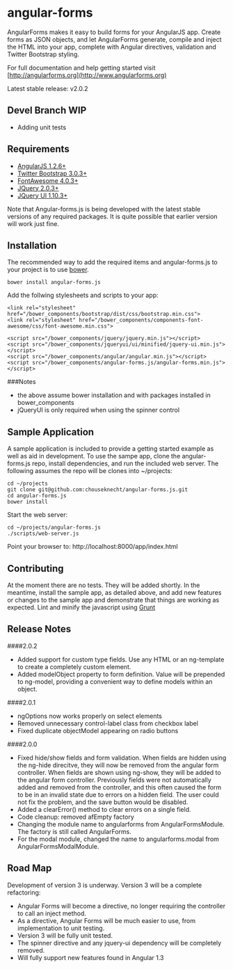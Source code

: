angular-forms
=============

AngularForms makes it easy to build forms for your AngularJS app. Create forms as JSON objects, and let AngularForms generate, compile and inject
the HTML into your app, complete with Angular directives, validation and Twitter Bootstrap styling.

For full documentation and help getting started visit [http://angularforms.org](http://www.angularforms.org)

Latest stable release: v2.0.2

Devel Branch WIP
----------------
* Adding unit tests

Requirements
------------

* [AngularJS 1.2.6+](http://www.angularjs.org)
* [Twitter Bootstrap 3.0.3+](http://www.getbootstrap.com)
* [FontAwesome 4.0.3+](http://www.fontawesome.io)
* [JQuery 2.0.3+](http://www.jqueryui.com)
* [JQuery UI 1.10.3+](http://www.jqueryui.com)

Note that Angular-forms.js is being developed with the latest stable versions of any required packages. It is quite possible that earlier version will work just fine.

Installation
------------

The recommended way to add the required items and angular-forms.js to your project is to use [bower](http://www.bower.io).

    bower install angular-forms.js

Add the follwing stylesheets and scripts to your app:

    <link rel="stylesheet" href="/bower_components/bootstrap/dist/css/bootstrap.min.css">
    <link rel="stylesheet" href="/bower_components/components-font-awesome/css/font-awesome.min.css">

    <script src="/bower_components/jquery/jquery.min.js"></script>
    <script src="/bower_components/jqueryui/ui/minified/jquery-ui.min.js"></script>
    <script src="/bower_components/angular/angular.min.js"></script>
    <script src="/bower_components/angular-forms.js/angular-forms.min.js"></script>

###Notes
* the above assume bower installation and with packages installed in bower_components
* jQueryUI is only required when using the spinner control


Sample Application
------------------

A sample application is included to provide a getting started example as well as aid in development. To use the sampe app, clone the angular-forms.js repo, install dependencies, and run the included web server. The following assumes the repo will be clones into ~/projects:

    cd ~/projects
    git clone git@github.com:chouseknecht/angular-forms.js.git
    cd angular-forms.js
    bower install

Start the web server:

    cd ~/projects/angular-forms.js
    ./scripts/web-server.js

Point your browser to: http://localhost:8000/app/index.html

Contributing
------------

At the moment there are no tests. They will be added shortly. In the meantime, install the sample app, as detailed above, and add new features or changes to the sample app and demonstrate that things are working as expected. Lint and minify the javascript using [Grunt](http://gruntjs.com)


Release Notes
-------------
####2.0.2
* Added support for custom type fields. Use any HTML or an ng-template to create a completely custom element.
* Added modelObject property to form definition. Value will be prepended to ng-model, providing a convenient way to define models within an object.   

####2.0.1
* ngOptions now works properly on select elements
* Removed unnecessary control-label class from checkbox label
* Fixed duplicate objectModel appearing on radio buttons

####2.0.0
* Fixed hide/show fields and form validation. When fields are hidden using the ng-hide direcitve, they will now be removed from the angular form controller. When fields are shown using ng-show, they will be added to the angular form controller. Previously fields were not automatically added and removed from the controller, and this often caused the form to be in an invalid state due to errors on a hidden field. The user could not fix the problem, and the save button would be disabled.
* Added a clearError() method to clear errors on a single field.
* Code cleanup: removed afEmpty factory
* Changing the module name to angularforms from AngularFormsModule. The factory is still called AngularForms.
* For the modal module, changed the name  to angularforms.modal from AngularFormsModalModule.

Road Map
--------
Development of version 3 is underway. Version 3 will be a complete refactoring:
* Angular Forms will become a directive, no longer requiring the controller to call an inject method.
* As a directive, Angular Forms will be much easier to use, from implementation to unit testing. 
* Version 3 will be fully unit tested.
* The spinner directive and any jquery-ui dependency will be completely removed.  
* Will fully support new features found in Angular 1.3    

